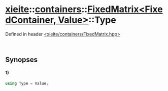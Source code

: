 # [xieite](../../../xieite.md)\:\:[containers](../../../containers.md)\:\:[FixedMatrix\<FixedContainer, Value\>](../../FixedMatrix.md)\:\:Type
Defined in header [<xieite/containers/FixedMatrix.hpp>](../../../../include/xieite/containers/FixedMatrix.hpp)

&nbsp;

## Synopses
#### 1)
```cpp
using Type = Value;
```
